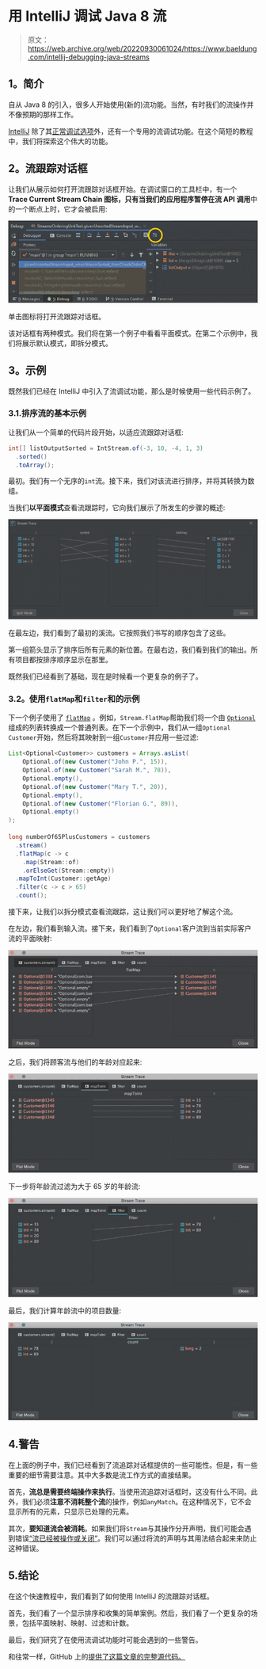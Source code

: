# 用 IntelliJ 调试 Java 8 流

> 原文：<https://web.archive.org/web/20220930061024/https://www.baeldung.com/intellij-debugging-java-streams>

## 1。简介

自从 Java 8 的引入，很多人开始使用(新的)流功能。当然，有时我们的流操作并不像预期的那样工作。

[IntelliJ](/web/20220630142518/https://www.baeldung.com/intellij-basics) 除了其[正常调试选项](/web/20220630142518/https://www.baeldung.com/intellij-debugging-tricks)外，还有一个专用的流调试功能。在这个简短的教程中，我们将探索这个伟大的功能。

## 2。流跟踪对话框

让我们从展示如何打开流跟踪对话框开始。在调试窗口的工具栏中，有一个 **Trace Current Stream Chain 图标，只有当我们的应用程序暂停在流 API 调用**中的一个断点上时，它才会被启用:

[![debug stream icon](img/4fbd77c918f67a46bd0100122fda836d.png)](/web/20220630142518/https://www.baeldung.com/wp-content/uploads/2019/11/debug-stream-icon.png)

单击图标将打开流跟踪对话框。

该对话框有两种模式。我们将在第一个例子中看看平面模式。在第二个示例中，我们将展示默认模式，即拆分模式。

## 3。示例

既然我们已经在 IntelliJ 中引入了流调试功能，那么是时候使用一些代码示例了。

### 3.1.排序流的基本示例

让我们从一个简单的代码片段开始，以适应流跟踪对话框:

```java
int[] listOutputSorted = IntStream.of(-3, 10, -4, 1, 3)
  .sorted()
  .toArray();
```

最初。我们有一个无序的`int`流。接下来，我们对该流进行排序，并将其转换为数组。

当我们**以平面模式**查看流跟踪时，它向我们展示了所发生的步骤的概述:

[![stream trace dialog flat 1](img/b96d6eef98f5f423d6c68019dbc880b7.png)](/web/20220630142518/https://www.baeldung.com/wp-content/uploads/2019/11/stream-trace-dialog-flat-1-e1572447263959.png)

在最左边，我们看到了最初的溪流。它按照我们书写的顺序包含了这些。

第一组箭头显示了排序后所有元素的新位置。在最右边，我们看到我们的输出。所有项目都按排序顺序显示在那里。

既然我们已经看到了基础，现在是时候看一个更复杂的例子了。

### 3.2。使用`flatMap`和`filter`和的示例

下一个例子使用了 [`flatMap`](/web/20220630142518/https://www.baeldung.com/java-difference-map-and-flatmap) 。例如，`Stream.flatMap`帮助我们将一个由 [`Optional`](/web/20220630142518/https://www.baeldung.com/java-optional) 组成的列表转换成一个普通列表。在下一个示例中，我们从一组`Optional` `Customer`开始，然后将其映射到一组`Customer`并应用一些过滤:

```java
List<Optional<Customer>> customers = Arrays.asList(
    Optional.of(new Customer("John P.", 15)),
    Optional.of(new Customer("Sarah M.", 78)),
    Optional.empty(),
    Optional.of(new Customer("Mary T.", 20)),
    Optional.empty(),
    Optional.of(new Customer("Florian G.", 89)),
    Optional.empty()
);

long numberOf65PlusCustomers = customers
  .stream()
  .flatMap(c -> c
    .map(Stream::of)
    .orElseGet(Stream::empty))
  .mapToInt(Customer::getAge)
  .filter(c -> c > 65)
  .count();
```

接下来，让我们以拆分模式查看流跟踪，这让我们可以更好地了解这个流。

在左边，我们看到输入流。接下来，我们看到了`Optional`客户流到当前实际客户流的平面映射:

[![stream trace dialog flatmap](img/e7e621dfc5118c4061392a5fda261888.png)](/web/20220630142518/https://www.baeldung.com/wp-content/uploads/2019/11/stream-trace-dialog-flatmap-e1572447285933.png)

之后，我们将顾客流与他们的年龄对应起来:

[![stream trace dialog map to int](img/00cd62ace216c298df6863c716525aa9.png)](/web/20220630142518/https://www.baeldung.com/wp-content/uploads/2019/11/stream-trace-dialog-map-to-int-e1572447305625.png)

下一步将年龄流过滤为大于 65 岁的年龄流:

[![stream trace dialog filter](img/54838f74ae72d4f5ddaa1367153ccedd.png)](/web/20220630142518/https://www.baeldung.com/wp-content/uploads/2019/11/stream-trace-dialog-filter-e1572447334818.png)

最后，我们计算年龄流中的项目数量:

[![stream trace dialog count](img/ed222334e9633225791a702082eb9671.png)](/web/20220630142518/https://www.baeldung.com/wp-content/uploads/2019/11/stream-trace-dialog-count-e1572447345565.png)

## 4.警告

在上面的例子中，我们已经看到了流追踪对话框提供的一些可能性。但是，有一些重要的细节需要注意。其中大多数是流工作方式的直接结果。

首先，**流总是需要终端操作来执行**。当使用流追踪对话框时，这没有什么不同。此外，我们必须**注意不消耗整个流**的操作，例如`anyMatch`。在这种情况下，它不会显示所有的元素，只显示已处理的元素。

其次，**要知道流会被消耗**。如果我们将`Stream`与其操作分开声明，我们可能会遇到错误[“流已经被操作或关闭”](/web/20220630142518/https://www.baeldung.com/java-stream-operated-upon-or-closed-exception)。我们可以通过将流的声明与其用法结合起来来防止这种错误。

## 5.结论

在这个快速教程中，我们看到了如何使用 IntelliJ 的流跟踪对话框。

首先，我们看了一个显示排序和收集的简单案例。然后，我们看了一个更复杂的场景，包括平面映射、映射、过滤和计数。

最后，我们研究了在使用流调试功能时可能会遇到的一些警告。

和往常一样，GitHub 上的[提供了这篇文章的完整源代码。](https://web.archive.org/web/20220630142518/https://github.com/eugenp/tutorials/tree/master/core-java-modules/core-java-streams-3)